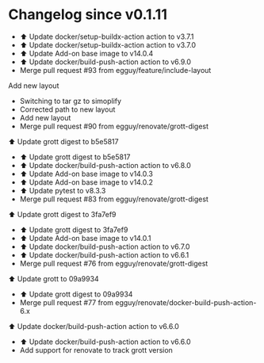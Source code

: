 # Changelog since v0.1.11
- ⬆️ Update docker/setup-buildx-action action to v3.7.1 
- ⬆️ Update docker/setup-buildx-action action to v3.7.0 
- ⬆️ Update Add-on base image to v14.0.4 
- ⬆️ Update docker/build-push-action action to v6.9.0 
- Merge pull request #93 from egguy/feature/include-layout

Add new layout 
- Switching to tar gz to simoplify 
- Corrected path to new layout 
- Add new layout 
- Merge pull request #90 from egguy/renovate/grott-digest

⬆️ Update grott digest to b5e5817 
- ⬆️ Update grott digest to b5e5817 
- ⬆️ Update docker/build-push-action action to v6.8.0 
- ⬆️ Update Add-on base image to v14.0.3 
- ⬆️ Update Add-on base image to v14.0.2 
- ⬆️ Update pytest to v8.3.3 
- Merge pull request #83 from egguy/renovate/grott-digest

⬆️ Update grott digest to 3fa7ef9 
- ⬆️ Update grott digest to 3fa7ef9 
- ⬆️ Update Add-on base image to v14.0.1 
- ⬆️ Update docker/build-push-action action to v6.7.0 
- ⬆️ Update docker/build-push-action action to v6.6.1 
- Merge pull request #76 from egguy/renovate/grott-digest

⬆️ Update grott to 09a9934 
- ⬆️ Update grott digest to 09a9934 
- Merge pull request #77 from egguy/renovate/docker-build-push-action-6.x

⬆️ Update docker/build-push-action action to v6.6.0 
- ⬆️ Update docker/build-push-action action to v6.6.0 
- Add support for renovate to track grott version 
